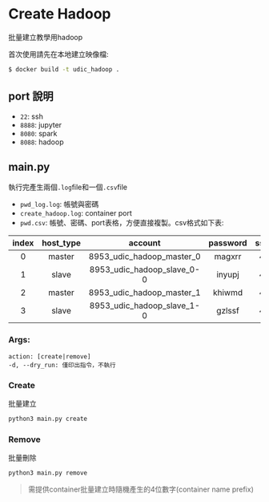 # Create Hadoop
批量建立教學用hadoop

首次使用請先在本地建立映像檔:
```sh
$ docker build -t udic_hadoop .
```
## port 說明
- `22`: ssh
- `8888`: jupyter
- `8080`: spark
- `8088`: hadoop

## main.py
執行完產生兩個`.log`file和一個`.csv`file

- `pwd_log.log`: 帳號與密碼
- `create_hadoop.log`: container port
- `pwd.csv`: 帳號、密碼、port表格，方便直接複製。csv格式如下表:

|index|host_type|account|password|ssh_port|web_port|
|:-:|:-:|:-:|:-:|:-:|:-:|
|0|master|8953_udic_hadoop_master_0|magxrr|49477|49474|
|1|slave|8953_udic_hadoop_slave_0-0|inyupj|49478||
|2|master|8953_udic_hadoop_master_1|khiwmd|49483|49480|
|3|slave|8953_udic_hadoop_slave_1-0|gzlssf|49484||


### Args:
```
action: [create|remove]
-d, --dry_run: 僅印出指令，不執行
```
### Create
批量建立
```python
python3 main.py create
```

### Remove
批量刪除
```python
python3 main.py remove
```
> 需提供container批量建立時隨機產生的4位數字(container name prefix)
